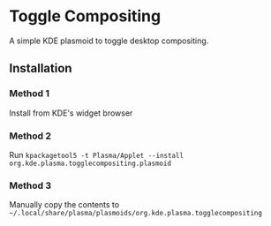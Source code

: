 # Toggle Compositing
A simple KDE plasmoid to toggle desktop compositing.
## Installation
### Method 1
Install from KDE's widget browser
### Method 2
Run `kpackagetool5 -t Plasma/Applet --install org.kde.plasma.togglecompositing.plasmoid`
### Method 3
Manually copy the contents to `~/.local/share/plasma/plasmoids/org.kde.plasma.togglecompositing`
